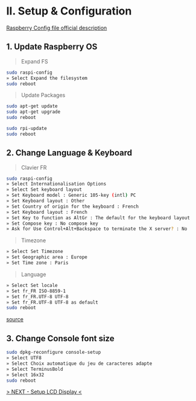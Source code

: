 # II. Setup & Configuration

[Raspberry Config file official description](https://www.raspberrypi.org/documentation/configuration/config-txt.md)

## 1. Update Raspberry OS

> Expand FS

```bash
sudo raspi-config
» Select Expand the filesystem
sudo reboot
```

> Update Packages

```bash
sudo apt-get update
sudo apt-get upgrade
sudo reboot
```

```bash
sudo rpi-update
sudo reboot
```

## 2. Change Language & Keyboard

> Clavier FR

```bash
sudo raspi-config
» Select Internationalisation Options
» Select Set keyboard layout
» Set Keyboard model : Generic 105-key (intl) PC
» Set Keyboard layout : Other
» Set Country of origin for the keyboard : French
» Set Keyboard layout : French
» Set Key to function as AltGr : The default for the keyboard layout
» Set Compose key : No compose key
» Ask for Use Control+Alt+Backspace to terminate the X server? : No
```

> Timezone

```bash
» Select Set Timezone
» Set Geographic area : Europe
» Set Time zone : Paris
```

> Language

```bash
» Select Set locale
» Set fr_FR ISO-8859-1
» Set fr_FR.UTF-8 UTF-8
» Set fr_FR.UTF-8 UTF-8 as default
sudo reboot
```

[source](http://www.tropfacile.net/doku.php/raspberry-pi/comment-passer-votre-raspberry-en-francais)

## 3. Change Console font size

```bash
sudo dpkg-reconfigure console-setup
» Select UTF8
» Select Choix automatique du jeu de caracteres adapte
» Select TerminusBold
» Select 16x32
sudo reboot
```

[> NEXT - Setup LCD Display <](./III-setup_lcd_display.md)
